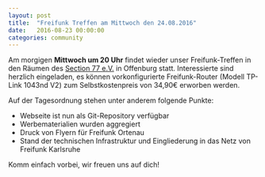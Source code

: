 ```yaml
---
layout: post
title:  "Freifunk Treffen am Mittwoch den 24.08.2016"
date:   2016-08-23 00:00:00
categories: community
---
```

Am morgigen **Mittwoch um 20 Uhr** findet wieder unser Freifunk-Treffen in den Räumen des [Section 77 e.V.](https://section77.de) in Offenburg statt. Interessierte sind herzlich eingeladen, es können vorkonfigurierte Freifunk-Router (Modell TP-Link 1043nd V2) zum Selbstkostenpreis von 34,90€ erworben werden.
<!--*-->

Auf der Tagesordnung stehen unter anderem folgende Punkte:
 - Webseite ist nun als Git-Repository verfügbar
 - Werbematerialien wurden aggregiert
 - Druck von Flyern für Freifunk Ortenau
 - Stand der technischen Infrastruktur und Eingliederung in das Netz von Freifunk Karlsruhe

Komm einfach vorbei, wir freuen uns auf dich!
